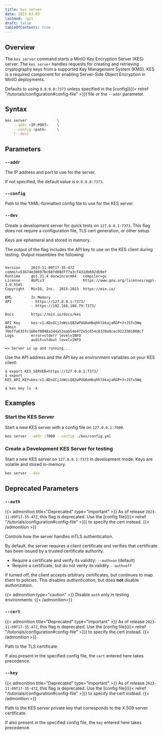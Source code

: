 ```yaml
---
title: kes server
date: 2023-03-03
lastmod: :git
draft: false
tableOfContents: true
---
```


## Overview

The `kes server` command starts a MinIO Key Encryption Server (KES) server.
The `kes server` handles requests for creating and retrieving cryptography keys from a supported Key Management System (KMS). 
KES is a required component for enabling Server-Side Object Encryption in MinIO deployments.

Defaults to using `0.0.0.0:7373` unless specified in the [config]({{< relref "/tutorials/configuration#config-file" >}}) file or the `--addr` parameter.

## Syntax

```sh
kes server              \
    --addr <IP:PORT>    \
    --config <path>     \
    [--dev] 
```

## Parameters

### `--addr`

The IP address and port to use for the server.

If not specified, the default value is `0.0.0.0:7373`.

### `--config`

Path to the YAML-formatted config file to use for the KES server.

### `--dev`

Create a development server for quick tests on `127.0.0.1:7373`.
This flag does not require a configuration file, TLS cert generation, or other setup.

Keys are ephemeral and stored in memory.

The output of the flag includes the API key to use on the KES client during testing.
Output resembles the following:

```shell

Version     2023-11-09T17-35-47Z    commit=53b74e38697bc68fd88dff7a3cf431db692db9ef
Runtime     go1.21.4 darwin/arm64   compiler=gc
License     AGPLv3                  https://www.gnu.org/licenses/agpl-3.0.html
Copyright   MinIO, Inc.  2015-2023  https://min.io/

KMS         In Memory
API         · https://127.0.0.1:7373/
            · https://192.168.188.79:7373/

Docs        https://min.io/docs/kes

API Key     kes:v1:ADsGCjJoWziQ82wPUG6oHbqhhlbkajaRGP+3+JSfx5Wq
Admin       7bbffa635fc160ef8048a344a53aab54e472e5c654c6339a9cec9223301808c7
Logs        error=stderr level=INFO
            audit=stdout level=INFO

=> Server is up and running...
```

Use the API address and the API key as environment variables on your KES client:

```shell
$ export KES_SERVER=https://127.0.0.1:7373/
$ export KES_API_KEY=kes:v1:ADsGCjJoWziQ82wPUG6oHbqhhlbkajaRGP+3+JSfx5Wq

$ kes key ls -k
```

## Examples

### Start the KES Server

Start a new KES server with a config file on `127.0.0.1:7000`.

```sh
kes server --addr :7000 --config ./kes/config.yml
```

### Create a Development KES Server for testing

Start a new KES server on `127.0.0.1:7373` in development mode.
Keys are volatile and stored in-memory.

```sh
kes server --dev
```

## Deprecated Parameters

### `--auth`

{{< admonition title="Deprecated" type="important" >}}
As of release `2023-11-09T17-35-47Z`, this flag is deprecated.
Use the [config file]({{< relref "/tutorials/configuration#config-file" >}}) to specify the cert instead.
{{< /admonition >}}

Controls how the server handles mTLS authentication.

By default, the server requires a client certificate and verifies that certificate has been issued by a trusted certificate authority.

- Require a certificate and verify its validity: `--auth=on` (default)
- Require a certificate, but do not verity its validity `--auth=off`

If turned off, the client accepts arbitrary certificates, but continues to map them to policies.
This disables _authentication_, but does **not** disable _authorization_.

{{< admonition type="caution" >}}
Disable `auth` only in testing environments.
{{< /admonition>}}

### `--cert`

{{< admonition title="Deprecated" type="important" >}}
As of release `2023-11-09T17-35-47Z`, this flag is deprecated.
Use the [config file]({{< relref "/tutorials/configuration#config-file" >}}) to specify the cert instead.
{{< /admonition >}}

Path to the TLS certificate.

If also present in the specified config file, the `cert` entered here takes precedence.

### `--key`

{{< admonition title="Deprecated" type="important" >}}
As of release `2023-11-09T17-35-47Z`, this flag is deprecated.
Use the [config file]({{< relref "/tutorials/configuration#config-file" >}}) to specify the cert instead.
{{< /admonition >}}

Path to the KES server private key that corresponds to the X.509 server certificate.

If also present in the specified config file, the `key` entered here takes precedence.